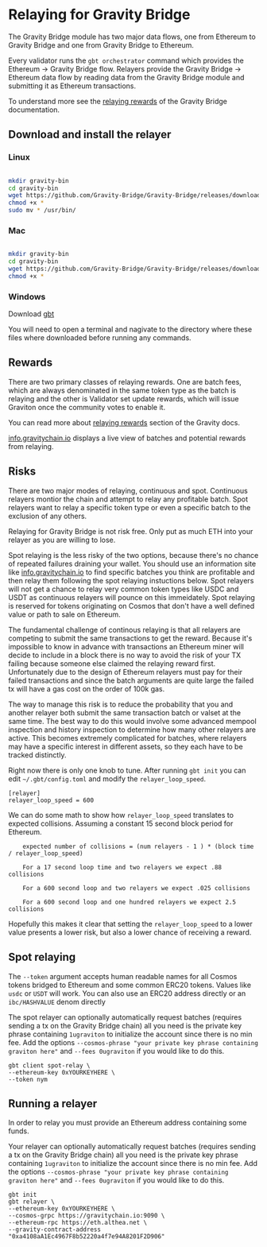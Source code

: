 # Relaying for Gravity Bridge

The Gravity Bridge module has two major data flows, one from Ethereum to Gravity Bridge and one from Gravity Bridge to Ethereum.

Every validator runs the `gbt orchestrator` command which provides the Ethereum -> Gravity Bridge flow. Relayers
provide the Gravity Bridge -> Ethereum data flow by reading data from the Gravity Bridge module and submitting it as Ethereum transactions.

To understand more see the [relaying rewards](https://github.com/Gravity-Bridge/Gravity-Bridge/blob/main/docs/design/mint-lock.md#relaying-rewards) of the Gravity Bridge documentation.

## Download and install the relayer

### Linux

```bash

mkdir gravity-bin
cd gravity-bin
wget https://github.com/Gravity-Bridge/Gravity-Bridge/releases/download/v1.8.1/gbt
chmod +x *
sudo mv * /usr/bin/

```

### Mac

```bash

mkdir gravity-bin
cd gravity-bin
wget https://github.com/Gravity-Bridge/Gravity-Bridge/releases/download/v1.7.0/gbt-mac-amd64
chmod +x *

```

### Windows

Download [gbt](https://github.com/Gravity-Bridge/Gravity-Bridge/releases/download/v1.7.0/gbt.exe)

You will need to open a terminal and nagivate to the directory where these files where downloaded before running any commands.

## Rewards

There are two primary classes of relaying rewards. One are batch fees, which are always denominated in the same token type as the batch is relaying and the other is Validator set update rewards, which will issue Graviton once the community votes to enable it.

You can read more about [relaying rewards](https://github.com/Gravity-Bridge/Gravity-Bridge/blob/main/docs/design/mint-lock.md#relaying-rewards) section of the Gravity docs.

[info.gravitychain.io](https://info.gravitychain.io/) displays a live view of batches and potential rewards from relaying.

## Risks

There are two major modes of relaying, continuous and spot. Continuous relayers montior the chain and attempt to relay any profitable batch. Spot relayers want to relay a specific token type or even a specific batch to the exclusion of any others.

Relaying for Gravity Bridge is not risk free. Only put as much ETH into your relayer as you are willing to lose.

Spot relaying is the less risky of the two options, because there's no chance of repeated failures draining your wallet. You should use an information site like [info.gravitychain.io](https://info.gravitychain.io/) to find specific batches you think are profitable and then relay them following the spot relaying instuctions below. Spot relayers will not get a chance to relay very common token types like USDC and USDT as continuous relayers will pounce on this immeidately. Spot relaying is reserved for tokens originating on Cosmos that don't have a well defined value or path to sale on Ethereum. 

The fundamental challenge of continous relaying is that all relayers are competing to submit the same transactions to get the reward. Because it's impossible to know in advance with transactions an Ethereum miner will decide to include in a block there is no way to avoid the risk of your TX failing because someone else claimed the relaying reward first. Unfortunately due to the design of Ethereum relayers must pay for their failed transactions and since the batch arguments are quite large the failed tx will have a gas cost on the order of 100k gas.

The way to manage this risk is to reduce the probability that you and another relayer both submit the same transaction batch or valset at the same time. The best way to do this would involve some advanced mempool inspection and history inspection to determine how many other relayers are active. This becomes extremely complicated for batches, where relayers may have a specific interest in different assets, so they each have to be tracked distinctly.

Right now there is only one knob to tune. After running `gbt init` you can edit `~/.gbt/config.toml` and modify the `relayer_loop_speed`.

```text
[relayer]
relayer_loop_speed = 600
```

We can do some math to show how `relayer_loop_speed` translates to expected collisions. Assuming a constant 15 second block period for Ethereum.

```text
    expected number of collisions = (num relayers - 1 ) * (block time / relayer_loop_speed)

    For a 17 second loop time and two relayers we expect .88 collisions

    For a 600 second loop and two relayers we expect .025 collisions

    For a 600 second loop and one hundred relayers we expect 2.5 collisions
```

Hopefully this makes it clear that setting the `relayer_loop_speed` to a lower value presents a lower risk, but also a lower chance of receiving a reward.

## Spot relaying

The `--token` argument accepts human readable names for all Cosmos tokens bridged to Ethereum and some common ERC20 tokens. Values like `usdc` or `USDT` will work. You can also use an ERC20 address directly or an `ibc/HASHVALUE` denom directly

The spot relayer can optionally automatically request batches (requires sending a tx on the Gravity Bridge chain) all you need is the private key phrase containing `1ugraviton` to initialize the account since there is no min fee. Add the options `--cosmos-phrase "your private key phrase containing graviton here"` and `--fees 0ugraviton` if you would like to do this.

```shell
gbt client spot-relay \
--ethereum-key 0xYOURKEYHERE \
--token nym
```


## Running a relayer

In order to relay you must provide an Ethereum address containing some funds.

Your relayer can optionally automatically request batches (requires sending a tx on the Gravity Bridge chain) all you need is the private key phrase containing `1ugraviton` to initialize the account since there is no min fee. Add the options `--cosmos-phrase "your private key phrase containing graviton here"` and `--fees 0ugraviton` if you would like to do this.

```shell
gbt init
gbt relayer \
--ethereum-key 0xYOURKEYHERE \
--cosmos-grpc https://gravitychain.io:9090 \
--ethereum-rpc https://eth.althea.net \
--gravity-contract-address "0xa4108aA1Ec4967F8b52220a4f7e94A8201F2D906"
```



